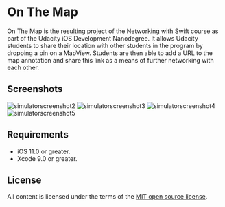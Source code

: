 # On The Map
On The Map is the resulting project of the Networking with Swift course as part of the Udacity iOS Development Nanodegree. It allows Udacity students to share their location with other students in the program by dropping a pin on a MapView. Students are then able to add a URL to the map annotation and share this link as a means of further networking with each other. 

## Screenshots
![simulatorscreenshot2](https://user-images.githubusercontent.com/21065764/41815447-546fce1e-7739-11e8-96f0-a427ad2a7762.png)
![simulatorscreenshot3](https://user-images.githubusercontent.com/21065764/41815448-561e6b4e-7739-11e8-98b7-49a77fe5b752.png)
![simulatorscreenshot4](https://user-images.githubusercontent.com/21065764/41815463-bbb220ea-7739-11e8-82a4-610a879320b9.png)
![simulatorscreenshot5](https://user-images.githubusercontent.com/21065764/41815470-e85f1a08-7739-11e8-926e-96f43c6c7926.png)

## Requirements
- iOS 11.0 or greater.
- Xcode 9.0 or greater.

## License
All content is licensed under the terms of the [MIT open source license](https://opensource.org/licenses/MIT).
